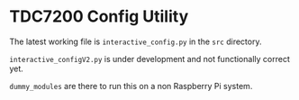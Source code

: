 # TDC7200 Config Utility

The latest working file is `interactive_config.py` in the `src` directory.

`interactive_configV2.py` is under development and not functionally correct yet. 

`dummy_modules` are there to run this on a non Raspberry Pi system. 
